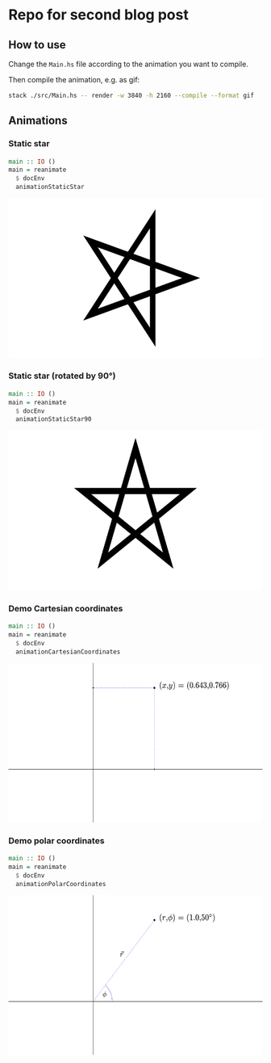 # Repo for second blog post

## How to use

Change the `Main.hs` file according to the animation you want to compile.

Then compile the animation, e.g. as gif:

```bash
stack ./src/Main.hs -- render -w 3840 -h 2160 --compile --format gif
```

## Animations

### Static star

```haskell
main :: IO ()
main = reanimate
  $ docEnv
  animationStaticStar
```

![A static star](./images/staticStar.gif)

### Static star (rotated by 90°)

```haskell
main :: IO ()
main = reanimate
  $ docEnv
  animationStaticStar90
```

![A static star rotated by 90 degrees](./images/staticStar90.gif)

### Demo Cartesian coordinates

```haskell
main :: IO ()
main = reanimate
  $ docEnv
  animationCartesianCoordinates
```

![Coordinates of point in Cartesian coordinates](./images/PointCartesian.gif)


### Demo polar coordinates

```haskell
main :: IO ()
main = reanimate
  $ docEnv
  animationPolarCoordinates
```

![Coordinates of point in polar coordinates](./images/PointPolar.gif)
